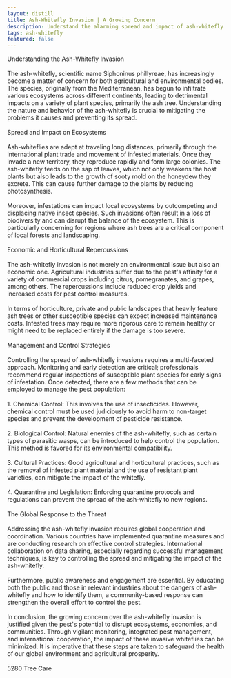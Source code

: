 ```yaml
---
layout: distill
title: Ash-Whitefly Invasion | A Growing Concern
description: Understand the alarming spread and impact of ash-whitefly infestations on ecosystems and agriculture. Explore control measures.
tags: ash-whitefly
featured: false
---
```


Understanding the Ash-Whitefly Invasion<br /><br />The ash-whitefly, scientific name Siphoninus phillyreae, has increasingly become a matter of concern for both agricultural and environmental bodies. The species, originally from the Mediterranean, has begun to infiltrate various ecosystems across different continents, leading to detrimental impacts on a variety of plant species, primarily the ash tree. Understanding the nature and behavior of the ash-whitefly is crucial to mitigating the problems it causes and preventing its spread.<br /><br />Spread and Impact on Ecosystems<br /><br />Ash-whiteflies are adept at traveling long distances, primarily through the international plant trade and movement of infested materials. Once they invade a new territory, they reproduce rapidly and form large colonies. The ash-whitefly feeds on the sap of leaves, which not only weakens the host plants but also leads to the growth of sooty mold on the honeydew they excrete. This can cause further damage to the plants by reducing photosynthesis.<br /><br />Moreover, infestations can impact local ecosystems by outcompeting and displacing native insect species. Such invasions often result in a loss of biodiversity and can disrupt the balance of the ecosystem. This is particularly concerning for regions where ash trees are a critical component of local forests and landscaping.<br /><br />Economic and Horticultural Repercussions<br /><br />The ash-whitefly invasion is not merely an environmental issue but also an economic one. Agricultural industries suffer due to the pest's affinity for a variety of commercial crops including citrus, pomegranates, and grapes, among others. The repercussions include reduced crop yields and increased costs for pest control measures.<br /><br />In terms of horticulture, private and public landscapes that heavily feature ash trees or other susceptible species can expect increased maintenance costs. Infested trees may require more rigorous care to remain healthy or might need to be replaced entirely if the damage is too severe.<br /><br />Management and Control Strategies<br /><br />Controlling the spread of ash-whitefly invasions requires a multi-faceted approach. Monitoring and early detection are critical; professionals recommend regular inspections of susceptible plant species for early signs of infestation. Once detected, there are a few methods that can be employed to manage the pest population:<br /><br />1. Chemical Control: This involves the use of insecticides. However, chemical control must be used judiciously to avoid harm to non-target species and prevent the development of pesticide resistance.<br /><br />2. Biological Control: Natural enemies of the ash-whitefly, such as certain types of parasitic wasps, can be introduced to help control the population. This method is favored for its environmental compatibility.<br /><br />3. Cultural Practices: Good agricultural and horticultural practices, such as the removal of infested plant material and the use of resistant plant varieties, can mitigate the impact of the whitefly.<br /><br />4. Quarantine and Legislation: Enforcing quarantine protocols and regulations can prevent the spread of the ash-whitefly to new regions.<br /><br />The Global Response to the Threat<br /><br />Addressing the ash-whitefly invasion requires global cooperation and coordination. Various countries have implemented quarantine measures and are conducting research on effective control strategies. International collaboration on data sharing, especially regarding successful management techniques, is key to controlling the spread and mitigating the impact of the ash-whitefly.<br /><br />Furthermore, public awareness and engagement are essential. By educating both the public and those in relevant industries about the dangers of ash-whitefly and how to identify them, a community-based response can strengthen the overall effort to control the pest.<br /><br />In conclusion, the growing concern over the ash-whitefly invasion is justified given the pest's potential to disrupt ecosystems, economies, and communities. Through vigilant monitoring, integrated pest management, and international cooperation, the impact of these invasive whiteflies can be minimized. It is imperative that these steps are taken to safeguard the health of our global environment and agricultural prosperity.<br /><br />5280 Tree Care
